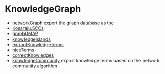 # KnowledgeGraph



+ [networkGraph](KnowledgeGraph/networkGraph.1) export the graph database as the 
+ [Kosaraju.SCCs](KnowledgeGraph/Kosaraju.SCCs.1) 
+ [graphUMAP](KnowledgeGraph/graphUMAP.1) 
+ [knowledgeIslands](KnowledgeGraph/knowledgeIslands.1) 
+ [extractKnowledgeTerms](KnowledgeGraph/extractKnowledgeTerms.1) 
+ [niceTerms](KnowledgeGraph/niceTerms.1) 
+ [correctKnowledges](KnowledgeGraph/correctKnowledges.1) 
+ [knowledgeCommunity](KnowledgeGraph/knowledgeCommunity.1) export knowledge terms based on the network community algorithm
